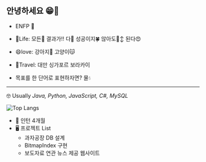 ## 안녕하세요 😁🙌

* ENFP 🌈
* 🌟Life: 모든🤗 결과가‼️ 다🤍 성공이지🍀 않아도🙂‍↕️ 된다😍

* 😄love: 강아지🐶 고양이😽

* 🛫Travel: 대만 싱가포르 보라카이

* 목표를 한 단어로 표현하자면? 물💧

____________________________________________________________________________________________________

🤓 Usually *Java, Python, JavaScript, C#, MySQL*

![Top Langs](https://github-readme-stats.vercel.app/api/top-langs/?username=KKimgy013&layout=compact)


* 🔭 인턴 4개월
* 🖥️ 프로젝트 List
   - 과자공장 DB 설계
   - BitmapIndex 구현
   - 보도자료 연관 뉴스 제공 웹사이트
                                                                                                                                                                                                         

  

<!--
**KKimgy013/KKimgy013** is a ✨ _special_ ✨ repository because its `README.md` (this file) appears on your GitHub profile.

Here are some ideas to get you started:
